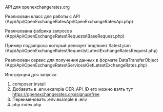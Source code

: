 API для openexchangerates.org

Реализован класс для работы с API (App\Api\OpenExchangeRatesApi\OpenExchangeRatesApi.php)

Реализована фабрика запросов (App\Api\OpenExchangeRates\Requests\BaseRequest.php)

Пример подзапроса который релизует эндпоинт /latest.json (App\Api\OpenExchangeRates\Requests\LatestExchangeRatesRequest.php)

Реализован сервис для получения данных в формате DataTransferObject (App\Api\OpenExchangeRates\Services\GetLatestExchangeRates.php)

Инструкция для запуска:
1. composer install
2. Добавить в .env.example OER_API_ID его можно взять тут https://openexchangerates.org/signup/free
3. Переименовать .env.example в .env
4. php index.php
